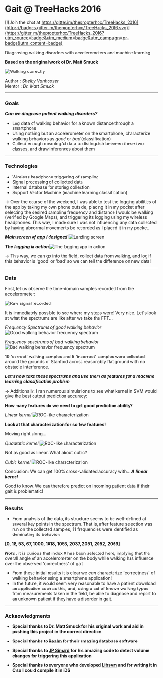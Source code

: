# Gait @ TreeHacks 2016

[![Join the chat at https://gitter.im/thepropterhoc/TreeHacks_2016](https://badges.gitter.im/thepropterhoc/TreeHacks_2016.svg)](https://gitter.im/thepropterhoc/TreeHacks_2016?utm_source=badge&utm_medium=badge&utm_campaign=pr-badge&utm_content=badge)  

Diagnosing walking disorders with accelerometers and machine learning

**Based on the original work of Dr. Matt Smuck**

![Walking correctly](https://d30y9cdsu7xlg0.cloudfront.net/png/79275-200.png)

Author : _Shelby Vanhooser_  
Mentor : _Dr. Matt Smuck_

___
### Goals

***Can we diagnose patient walking disorders?***

  - Log data of walking behavior for a known distance through a smartphone
  - Using nothing but an accelerometer on the smartphone, characterize walking behaviors as _good_ or _bad_ (classification)
  - Collect enough meaningful data to distinguish between these two classes, and draw inferences about them 

___
### Technologies

  - Wireless headphone triggering of sampling
  - Signal processing of collected data
  - Internal database for storing collection
  - Support Vector Machine (machine learning classification)

  -> Over the course of the weekend, I was able to test the logging abilities of the app by taking my own phone outside, placing it in my pocket after selecting the desired sampling frequency and distance I would be walking (verified by Google Maps), and triggering its logging using my wireless headphones.  This way, I made sure I was not influencing any data collected by having abnormal movements be recorded as I placed it in my pocket. 
  
  ***_Main screen of app I designed_***
  ![Landing screen](https://raw.githubusercontent.com/thepropterhoc/TreeHacks_2016/master/Screenshots/Screenshot_2.png)
  
  ***_The logging in action_***
  ![The logging app in action](https://raw.githubusercontent.com/thepropterhoc/TreeHacks_2016/master/Screenshots/Screenshot_1.png)
  
  
  -> This way, we can go into the field, collect data from walking, and log if this behavior is 'good' or 'bad' so we can tell the difference on new data!

___
### Data

First, let us observe the time-domain samples recorded from the accelerometer: 

![Raw signal recorded](https://raw.githubusercontent.com/thepropterhoc/TreeHacks_2016/master/Collected_Data/Time_Domain.png)

It is immediately possible to see where my steps were! Very nice. Let's look at what the spectrums are like after we take the FFT...

_Frequency Spectrums of good walking behavior_
![Good walking behavior frequency spectrum](https://raw.githubusercontent.com/thepropterhoc/TreeHacks_2016/master/Collected_Data/images/good_animated.gif)

_Frequency spectrums of bad walking behavior_
![Bad walking behavior frequency spectrum](https://raw.githubusercontent.com/thepropterhoc/TreeHacks_2016/master/Collected_Data/images/bad_animated.gif)

19 'correct' walking samples and 5 'incorrect' samples were collected around the grounds of Stanford across reasonably flat ground with no obstacle interference.

***Let's now take these spectrums and use them as features for a machine learning classification problem***

-> Additionally, I ran numerous simulations to see what kernel in SVM would give the best output prediction accuracy: 

**How many features do we need to get good prediction ability?**

_Linear kernel_
![ROC-like characterization](https://raw.githubusercontent.com/thepropterhoc/TreeHacks_2016/master/Collected_Data/Linear_SVM_2000_Sample_FFT.png)

**Look at that characterization for so few features!**

Moving right along...

_Quadratic kernel_
![ROC-like characterization](https://raw.githubusercontent.com/thepropterhoc/TreeHacks_2016/master/Collected_Data/Quadratic_SVM_2000_Sample_FFT.png)

Not as good as linear.  What about cubic? 

_Cubic kernel_
![ROC-like characterization](https://raw.githubusercontent.com/thepropterhoc/TreeHacks_2016/master/Collected_Data/Cubic_SVM_2000_Sample_FFT.png)

Conclusion: We can get 100% cross-validated accuracy with...
***A linear kernel***

Good to know.  We can therefore predict on incoming patient data if their gait is problematic!

___
### Results

  - From analysis of the data, its structure seems to be well-defined at several key points in the spectrum.  That is, after feature selection was run on the collected samples, 11 frequencies were identified as dominating its behavior: 

  **[0, 18, 53, 67, 1000, 1018, 1053, 2037, 2051, 2052, 2069]**



**_Note_** : it is curious that index 0 has been selected here, implying that the overall angle of an accelerometer on the body while walking has influence over the observed 'correctness' of gait 

  - From these initial results it is clear we _can_ characterize 'correctness' of walking behavior using a smartphone application! 
  - In the future, it would seem very reasonable to have a patient download an application such as this, and, using a set of known walking types from measurements taken in the field, be able to diagnose and report to an unknown patient if they have a disorder in gait.


___
### Acknowledgments 

  - __Special thanks to Dr. Matt Smuck for his original work and aid in pushing this project in the correct direction__

  - __Special thanks to [Realm](https://realm.io) for their amazing database software__

  - __Special thanks to [JP Simard](https://cocoapods.org/?q=volume%20button) for his amazing code to detect volume changes for triggering this application__

  - __Special thanks to everyone who developed [Libsvm](https://www.csie.ntu.edu.tw/~cjlin/libsvm/) and for writing it in C so I could compile it in iOS__


